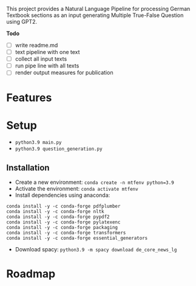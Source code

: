 This project provides a Natural Language Pipeline for processing German Textbook sections as an input generating Multiple True-False Question using GPT2.

**Todo**

- [ ] write readme.md
- [ ] text pipeline with one text
- [ ] collect all input texts
- [ ] run pipe line with all texts
- [ ] render output measures for publication

# Features

# Setup

* `python3.9 main.py`
* `python3.9 question_generation.py`

## Installation

* Create a new environment: `conda create -n mtfenv python=3.9`
* Activate the environment: `conda activate mtfenv`
* Install dependencies using anaconda: 
```
conda install -y -c conda-forge pdfplumber
conda install -y -c conda-forge nltk
conda install -y -c conda-forge pypdf2
conda install -y -c conda-forge pylatexenc
conda install -y -c conda-forge packaging
conda install -y -c conda-forge transformers
conda install -y -c conda-forge essential_generators
```
* Download spacy: `python3.9 -m spacy download de_core_news_lg`

# Roadmap

